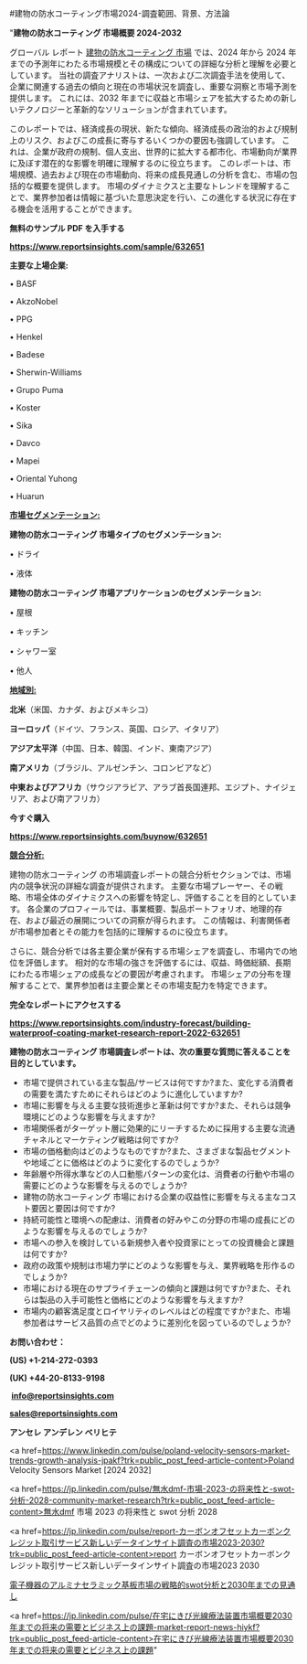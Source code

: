 #建物の防水コーティング市場2024-調査範囲、背景、方法論

"<strong>建物の防水コーティング 市場概要 2024-2032</strong>

グローバル レポート <a href=https://www.reportsinsights.com/sample/632651>建物の防水コーティング 市場</a> では、2024 年から 2024 年までの予測年にわたる市場規模とその構成についての詳細な分析と理解を必要としています。 当社の調査アナリストは、一次および二次調査手法を使用して、企業に関連する過去の傾向と現在の市場状況を調査し、重要な洞察と市場予測を提供します。 これには、2032 年までに収益と市場シェアを拡大​​するための新しいテクノロジーと革新的なソリューションが含まれています。

このレポートでは、経済成長の現状、新たな傾向、経済成長の政治的および規制上のリスク、およびこの成長に寄与するいくつかの要因も強調しています。 これは、企業が政府の規制、個人支出、世界的に拡大する都市化、市場動向が業界に及ぼす潜在的な影響を明確に理解するのに役立ちます。 このレポートは、市場規模、過去および現在の市場動向、将来の成長見通しの分析を含む、市場の包括的な概要を提供します。 市場のダイナミクスと主要なトレンドを理解することで、業界参加者は情報に基づいた意思決定を行い、この進化する状況に存在する機会を活用することができます。

<strong><b>無料のサンプル PDF を入手する</b></strong>

<a href=https://www.reportsinsights.com/sample/632651><strong><u>https://www.reportsinsights.com/sample/632651</u></strong></a>

<strong>主要な上場企業:</strong>

• BASF

• AkzoNobel

• PPG

• Henkel

• Badese

• Sherwin-Williams

• Grupo Puma

• Koster

• Sika

• Davco

• Mapei

• Oriental Yuhong

• Huarun

<strong><u>市場セグメンテーション</u></strong><strong><u>:</u></strong>

<strong>建物の防水コーティング 市場タイプのセグメンテーション:</strong>

• ドライ

• 液体

<strong>建物の防水コーティング 市場アプリケーションのセグメンテーション:</strong>

• 屋根

• キッチン

• シャワー室

• 他人

<strong><u>地域別</u></strong><strong><u>:</u></strong>

<strong>北米</strong>（米国、カナダ、およびメキシコ）

<strong>ヨーロッパ</strong>（ドイツ、フランス、英国、ロシア、イタリア）

<strong>アジア太平洋</strong>（中国、日本、韓国、インド、東南アジア）

<strong>南アメリカ</strong>（ブラジル、アルゼンチン、コロンビアなど）

<strong>中東およびアフリカ</strong>（サウジアラビア、アラブ首長国連邦、エジプト、ナイジェリア、および南アフリカ）

<strong>今すぐ購入</strong>

<a href=https://www.reportsinsights.com/buynow/632651><strong><u>https://www.reportsinsights.com/buynow/632651</u></strong></a>

<strong><u>競合分析:</u></strong>

建物の防水コーティング の市場調査レポートの競合分析セクションでは、市場内の競争状況の詳細な調査が提供されます。 主要な市場プレーヤー、その戦略、市場全体のダイナミクスへの影響を特定し、評価することを目的としています。 各企業のプロフィールでは、事業概要、製品ポートフォリオ、地理的存在、および最近の展開についての洞察が得られます。 この情報は、利害関係者が市場参加者とその能力を包括的に理解するのに役立ちます。

さらに、競合分析では各主要企業が保有する市場シェアを調査し、市場内での地位を評価します。 相対的な市場の強さを評価するには、収益、時価総額、長期にわたる市場シェアの成長などの要因が考慮されます。 市場シェアの分布を理解することで、業界参加者は主要企業とその市場支配力を特定できます。

<strong>完全なレポートにアクセスする</strong>

<a href=https://www.reportsinsights.com/industry-forecast/building-waterproof-coating-market-research-report-2022-632651><strong><u><b>https://www.reportsinsights.com/industry-forecast/building-waterproof-coating-market-research-report-2022-632651</b></u></strong></a>

<strong><b>建物の防水コーティング 市場調査レポートは、次の重要な質問に答えることを目的としています。</b></strong>
<ul>
  <li>市場で提供されている主な製品/サービスは何ですか?また、変化する消費者の需要を満たすためにそれらはどのように進化していますか?</li>
  <li>市場に影響を与える主要な技術進歩と革新は何ですか?また、それらは競争環境にどのような影響を与えますか?</li>
  <li>市場関係者がターゲット層に効果的にリーチするために採用する主要な流通チャネルとマーケティング戦略は何ですか?</li>
  <li>市場の価格動向はどのようなものですか?また、さまざまな製品セグメントや地域ごとに価格はどのように変化するのでしょうか?</li>
  <li>年齢層や所得水準などの人口動態パターンの変化は、消費者の行動や市場の需要にどのような影響を与えるのでしょうか?</li>
  <li>建物の防水コーティング 市場における企業の収益性に影響を与える主なコスト要因と要因は何ですか?</li>
  <li>持続可能性と環境への配慮は、消費者の好みやこの分野の市場の成長にどのような影響を与えるのでしょうか?</li>
  <li>市場への参入を検討している新規参入者や投資家にとっての投資機会と課題は何ですか?</li>
  <li>政府の政策や規制は市場力学にどのような影響を与え、業界戦略を形作るのでしょうか?</li>
  <li>市場における現在のサプライチェーンの傾向と課題は何ですか?また、それらは製品の入手可能性と価格にどのような影響を与えますか?</li>
  <li>市場内の顧客満足度とロイヤリティのレベルはどの程度ですか?また、市場参加者はサービス品質の点でどのように差別化を図っているのでしょうか?</li>
</ul>
<strong>お問い合わせ：</strong>

<strong>(US) +1-214-272-0393</strong>

<strong>(UK) +44-20-8133-9198</strong>

<strong> </strong><a href=info@reportsinsights.com><strong><u>info@reportsinsights.com</u></strong></a>

<a href=sales@reportsinsights.com><strong><u>sales@reportsinsights.com</u></strong></a>

<strong>アンセレ アンデレン ベリヒテ</strong>

<a href=https://www.linkedin.com/pulse/poland-velocity-sensors-market-trends-growth-analysis-jpakf?trk=public_post_feed-article-content>Poland Velocity Sensors Market [2024 2032]</a>

<a href=https://jp.linkedin.com/pulse/無水dmf-市場-2023-の将来性と-swot-分析-2028-community-market-research?trk=public_post_feed-article-content>無水dmf 市場 2023 の将来性と swot 分析 2028</a>

<a href=https://jp.linkedin.com/pulse/report-カーボンオフセットカーボンクレジット取引サービス新しいデータインサイト調査の市場2023-2030?trk=public_post_feed-article-content>report カーボンオフセットカーボンクレジット取引サービス新しいデータインサイト調査の市場2023 2030</a>

<a href=https://www.linkedin.com/pulse/電子機器のアルミナセラミック基板市場の戦略的swot分析と2030年までの見通し-reportsinsights-pvt-ltd-snaff/>電子機器のアルミナセラミック基板市場の戦略的swot分析と2030年までの見通し</a>

<a href=https://jp.linkedin.com/pulse/在宅にきび光線療法装置市場概要2030年までの将来の需要とビジネス上の課題-market-report-news-hiykf?trk=public_post_feed-article-content>在宅にきび光線療法装置市場概要2030年までの将来の需要とビジネス上の課題</a>"
